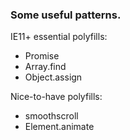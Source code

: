 ### Some useful patterns.

IE11+ essential polyfills:

  - Promise
  - Array.find
  - Object.assign

Nice-to-have polyfills:

  - smoothscroll
  - Element.animate
